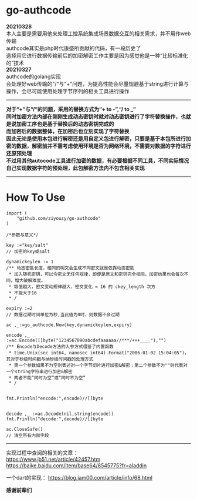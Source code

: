 # go-authcode
**20210328**  
本人主要是需要用他来处理工控系统集成场景数据交互的相关需求，并不用作web传输  
authcode其实是php时代康盛所贡献的代码，有一段历史了  
选择用它进行数据传输前后的加密解密工作主要是因为感觉他是一种“比较标准化的”技术  
**20210327**  
authcode的golang实现  
会处理好web传输的"/"与"+"问题，为提高性能会尽量规避基于string进行计算与操作，会尽可能使用处理字节序列的相关工具进行操作  
***
**对于“+”与“/”的问题，采用的替换方式为“+ to -”,“/ to _”**  
**同时加密方法内部在刚刚生成动态密钥时就对动态密钥进行了字符替换操作，也就是说加密工序也是基于替换后的动态密钥完成的**  
**而加密后的数据整体，在加密后也立刻实现了字符替换**  
**因此无论是使用本包进行解密还是用自定义包进行解密，只要是基于本包所进行加密的数据，解密前并不需考虑使用环境是否为网络环境，不需要对数据的字符进行还原预处理**  
**不过用其他autocode工具进行加密的数据，有必要根据不同工具，不同实际情况自己实现数据字符的预处理，此包解密方法内不包含相关实现**  
***
# How To Use

    import (
        "github.com/ziyouzy/go-authcode"
    )
        
    /*参数与意义*/
    
    key :="key/salt"
    // 加密的key或salt
    
    dynamickeylen := 1
    /** 动态密匙长度，相同的明文会生成不同密文就是依靠动态密匙
     * 加入随机密钥，可以令密文无任何规律，即便是原文和密钥完全相同，加密结果也会每次不同，增大破解难度。
     * 取值越大，密文变动规律越大，密文变化 = 16 的 ckey_length 次方
     * 不能大于16
     * /
    
    expiry :=2
    // 数据过期时间单位为秒,当此值为0时，则数据不会过期 
    
    ac ,_:=go_authcode.New(key,dynamickeylen,expiry)
    
    encode ,_ :=ac.Encode([]byte("1234567890abcdefaaaaaa//***/+++____"),"")
    /** Encode与Decode方法的入参方式借鉴了内置函数
     * time.Unix(sec int64, nanosec int64).Format("2006-01-02 15:04:05")，其对于秒级时间戳与纳秒级时间戳的处理方式
     * 第一个参数如果不为空则表述对一个字节切片进行加密&解密；第二个参数不为""则代表对一个string字符串进行加密&解密
     * 两者不能“同时为空”或“同时不为空”  
     * /
    
    
    fmt.Println("encode:",encode)//[]byte


    decode ,_ :=ac.Decode(nil,string(encode))    
    fmt.Println("decode:",decode)//[]byte
    
    ac.CloseSafe()
    // 清空所有内部字段
***
实现过程中查阅的相关的文章：  
https://www.jb51.net/article/42457.htm  
https://baike.baidu.com/item/base64/8545775?fr=aladdin  

一个dart的实现：
https://blog.jam00.com/article/info/68.html  

**感谢前辈们**
